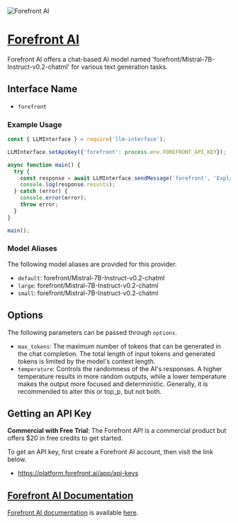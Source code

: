 ![Forefront AI](https://assets.forefront.ai/og_image.png)

# [Forefront AI](https://forefront.ai)

Forefront AI offers a chat-based AI model named 'forefront/Mistral-7B-Instruct-v0.2-chatml' for various text generation tasks.

## Interface Name

- `forefront`

### Example Usage

```javascript
const { LLMInterface } = require('llm-interface');

LLMInterface.setApiKey({'forefront': process.env.FOREFRONT_API_KEY});

async function main() {
  try {
    const response = await LLMInterface.sendMessage('forefront', 'Explain the importance of low latency LLMs.');
    console.log(response.results);
  } catch (error) {
    console.error(error);
    throw error;
  }
}

main();
```

### Model Aliases

The following model aliases are provided for this provider. 

- `default`: forefront/Mistral-7B-Instruct-v0.2-chatml
- `large`: forefront/Mistral-7B-Instruct-v0.2-chatml
- `small`: forefront/Mistral-7B-Instruct-v0.2-chatml


## Options

The following parameters can be passed through `options`.

- `max_tokens`: The maximum number of tokens that can be generated in the chat completion. The total length of input tokens and generated tokens is limited by the model's context length.
- `temperature`: Controls the randomness of the AI's responses. A higher temperature results in more random outputs, while a lower temperature makes the output more focused and deterministic. Generally, it is recommended to alter this or top_p, but not both.


## Getting an API Key

**Commercial with Free Trial**: The Forefront API is a commercial product but offers $20 in free credits to get started.

To get an API key, first create a Forefront AI account, then visit the link below.

- https://platform.forefront.ai/app/api-keys


## [Forefront AI Documentation](https://docs.forefront.ai/)

[Forefront AI documentation](https://docs.forefront.ai/) is available [here](https://docs.forefront.ai/).
